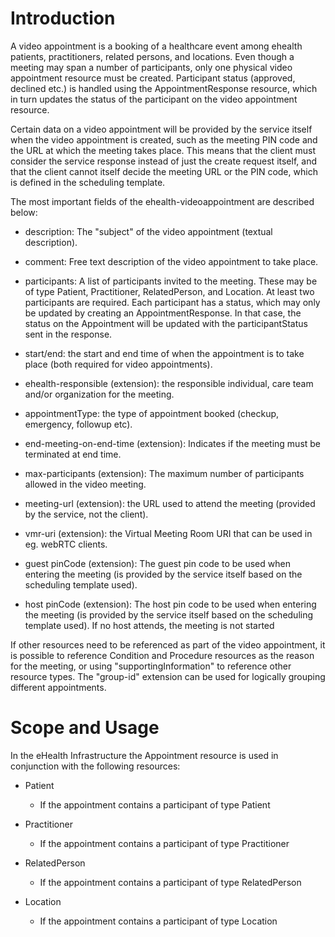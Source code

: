 # Introduction

A video appointment is a booking of a healthcare event among ehealth patients, practitioners, related persons, and locations.
Even though a meeting may span a number of participants, only one physical video appointment resource must be created. Participant 
status (approved, declined etc.) is handled using the AppointmentResponse resource, which in turn updates the status of the 
participant on the video appointment resource.

Certain data on a video appointment will be provided by the service itself when the video appointment is created, such as
the meeting PIN code and the URL at which the meeting takes place. This means that the client must consider the service
response instead of just the create request itself, and that the client cannot itself decide the meeting URL or the PIN code,
which is defined in the scheduling template.

The most important fields of the ehealth-videoappointment are described below:

- description: The "subject" of the video appointment (textual description).

- comment: Free text description of the video appointment to take place.

- participants: A list of participants invited to the meeting. These may be of type Patient, Practitioner, RelatedPerson,
  and Location. At least two participants are required. Each participant has a status, which may only be updated by
  creating an AppointmentResponse. In that case, the status on the Appointment will be updated with the participantStatus
  sent in the response.
  
- start/end: the start and end time of when the appointment is to take place (both required for video appointments).

- ehealth-responsible (extension): the responsible individual, care team and/or organization for the meeting.

- appointmentType: the type of appointment booked (checkup, emergency, followup etc).

- end-meeting-on-end-time (extension): Indicates if the meeting must be terminated at end time.

- max-participants (extension): The maximum number of participants allowed in the video meeting.

- meeting-url (extension): the URL used to attend the meeting (provided by the service, not the client).

- vmr-uri (extension): the Virtual Meeting Room URI that can be used in eg. webRTC clients.

- guest pinCode (extension): The guest pin code to be used when entering the meeting (is provided by the service itself
  based on the scheduling template used).

- host pinCode (extension): The host pin code to be used when entering the meeting (is provided by the service itself
  based on the scheduling template used). If no host attends, the meeting is not started

If other resources need to be referenced as part of the video appointment, it is possible to reference Condition and Procedure
resources as the reason for the meeting, or using "supportingInformation" to reference other resource types. The
"group-id" extension can be used for logically grouping different appointments.

# Scope and Usage
In the eHealth Infrastructure the Appointment resource is used in conjunction with the following resources:

- Patient
  - If the appointment contains a participant of type Patient

- Practitioner
  - If the appointment contains a participant of type Practitioner

- RelatedPerson
  - If the appointment contains a participant of type RelatedPerson

- Location
  - If the appointment contains a participant of type Location
  
